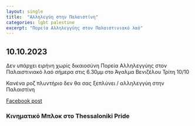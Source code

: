 ```yaml
---
layout: single
title:  "Αλληλεγύη στην Παλαιστίνη"
categories: lgbt palestine
excerpt: "Πορεία Αλληλεγγύης στον Παλαιστινιακό λαό"
---
```

## 10.10.2023

Δεν υπάρχει ειρήνη χωρίς δικαιοσύνη
Πορεία Αλληλεγγύης στον Παλαιστινιακό λαό
σήμερα στις 6.30μμ στο Άγαλμα Βενιζέλου
Τρίτη 10/10

Κανένα ροζ πλυντήριο δεν θα σας ξεπλύνει / αλληλεγγύη στην Παλαιστίνη

[Facebook post](https://www.facebook.com/KinimatikoBlokThessalonikiPride/posts/pfbid02YrJ2u8LzUJSyF8zRnF2r42QHSA2Tp7KpmkT7qvYfcuxz2A4KNaufzUXDNTtUUQqHl?locale=el_GR)

### Κινηματικό Μπλοκ στο Thessaloniki Pride
